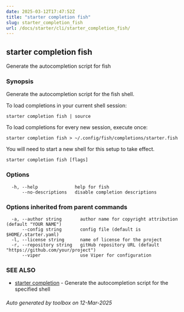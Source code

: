 ```yaml
---
date: 2025-03-12T17:47:52Z
title: "starter completion fish"
slug: starter_completion_fish
url: /docs/starter/cli/starter_completion_fish/
---
```

## starter completion fish

Generate the autocompletion script for fish

### Synopsis

Generate the autocompletion script for the fish shell.

To load completions in your current shell session:

	starter completion fish | source

To load completions for every new session, execute once:

	starter completion fish > ~/.config/fish/completions/starter.fish

You will need to start a new shell for this setup to take effect.


```
starter completion fish [flags]
```

### Options

```
  -h, --help              help for fish
      --no-descriptions   disable completion descriptions
```

### Options inherited from parent commands

```
  -a, --author string       author name for copyright attribution (default "YOUR NAME")
      --config string       config file (default is $HOME/.starter.yaml)
  -l, --license string      name of license for the project
  -r, --repository string   gitHub repository URL (default "https://github.com/your/project")
      --viper               use Viper for configuration
```

### SEE ALSO

* [starter completion](/docs/starter/cli/starter_completion/)	 - Generate the autocompletion script for the specified shell

###### Auto generated by toolbox on 12-Mar-2025
